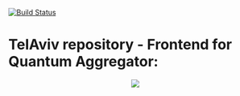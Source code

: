 [![Build Status](https://travis-ci.org/blondie-engineering/Tel-Aviv.svg?branch=master)](https://travis-ci.org/blondie-engineering/Tel-Aviv)
<br/>
# TelAviv repository - Frontend for Quantum Aggregator:
<p align="center">
  <img src="https://images.saatchiart.com/saatchi/1248147/art/6514185/5583861-XAGDBYGC-7.jpg"/>
</p>
<br/>
